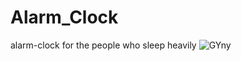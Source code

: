 # Alarm_Clock
alarm-clock for the people who sleep heavily
![GYny](https://user-images.githubusercontent.com/91608871/209719668-b846233c-68e1-4b28-ad34-8a3348500afc.gif)
